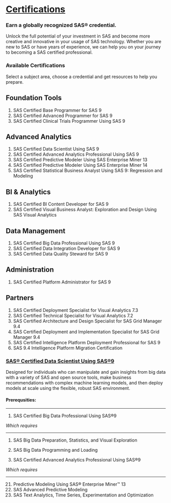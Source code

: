 # [Certifications](https://www.sas.com/en_us/certification.html#foundation-tools)

### Earn a globally recognized SAS® credential.

Unlock the full potential of your investment in SAS and become more creative and innovative in your usage of SAS technology. 
Whether you are new to SAS or have years of experience, we can help you on your journey to becoming a SAS certified professional.

### Available Certifications

Select a subject area, choose a credential and get resources to help you prepare.

## Foundation Tools

1. SAS Certified Base Programmer for SAS 9
2. SAS Certified Advanced Programmer for SAS 9
3. SAS Certified Clinical Trials Programmer Using SAS 9

## Advanced Analytics

1. SAS Certified Data Scientist Using SAS 9
2. SAS Certified Advanced Analytics Professional Using SAS 9
3. SAS Certified Predictive Modeler Using SAS Enterprise Miner 13
4. SAS Certified Predictive Modeler Using SAS Enterprise Miner 14
5. SAS Certified Statistical Business Analyst Using SAS 9: Regression and Modeling

## BI & Analytics

1. SAS Certified BI Content Developer for SAS 9
2. SAS Certified Visual Business Analyst: Exploration and Design Using SAS Visual Analytics

## Data Management

1. SAS Certified Big Data Professional Using SAS 9
2. SAS Certified Data Integration Developer for SAS 9
3. SAS Certified Data Quality Steward for SAS 9

## Administration
1. SAS Certified Platform Administrator for SAS 9

## Partners
1. SAS Certified Deployment Specialist for Visual Analytics 7.3
2. SAS Certified Technical Specialist for Visual Analytics 7.2
3. SAS Certified Architecture and Design Specialist for SAS Grid Manager 9.4
4. SAS Certified Deployment and Implementation Specialist for SAS Grid Manager 9.4
5. SAS Certified Intelligence Platform Deployment Professional for SAS 9
6. SAS 9.4 Intelligence Platform Migration Certification


### [SAS® Certified Data Scientist Using SAS®9](https://www.sas.com/en_us/certification/credentials/advanced-analytics/data-scientist.html)

Designed for individuals who can manipulate and gain insights from big data with a variety of SAS and 
open source tools, make business recommendations with complex machine learning models, and then deploy 
models at scale using the flexible, robust SAS environment.

#### Prerequsities: 

---

1. SAS Certified Big Data Professional Using SAS®9 

*Which requires* 

---

1. SAS Big Data Preparation, Statistics, and Visual Exploration
2. SAS Big Data Programming and Loading

2. SAS Certified Advanced Analytics Professional Using SAS®9

*Which requires* 

---

21. Predictive Modeling Using SAS® Enterprise Miner™ 13
22. SAS Advanced Predictive Modeling 
23. SAS Text Analytics, Time Series, Experimentation and Optimization  









